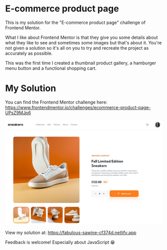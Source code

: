 # E-commerce product page
This is my solution for the "E-commerce product page" challenge of Frontend Mentor.

What I like about Frontend Mentor is that they give you some details about what they like to see and sometimes some images but that's about it.
You're not given a solution so it's all on you to try and recreate the project as accurately as possible.

This was the first time I created a thumbnail product gallery, a hamburger menu button and a functional shopping cart. 

# My Solution
You can find the Frontend Mentor challenge here:
https://www.frontendmentor.io/challenges/ecommerce-product-page-UPsZ9MJp6


![My solution](/images/design.jpg "My solution")

View my solution at: https://fabulous-sawine-cf374d.netlify.app 

Feedback is welcome! Especially about JavaScript 😁
